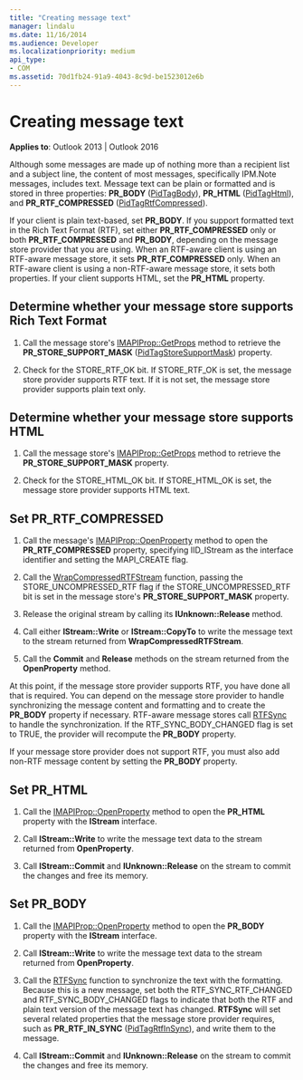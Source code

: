 ```yaml
---
title: "Creating message text"
manager: lindalu
ms.date: 11/16/2014
ms.audience: Developer
ms.localizationpriority: medium
api_type:
- COM
ms.assetid: 70d1fb24-91a9-4043-8c9d-be1523012e6b
---
```


# Creating message text

**Applies to**: Outlook 2013 | Outlook 2016
  
Although some messages are made up of nothing more than a recipient list and a subject line, the content of most messages, specifically IPM.Note messages, includes text. Message text can be plain or formatted and is stored in three properties: **PR\_BODY** ([PidTagBody](pidtagbody-canonical-property.md)), **PR\_HTML** ([PidTagHtml](pidtaghtml-canonical-property.md)), and **PR_RTF_COMPRESSED** ([PidTagRtfCompressed](pidtagrtfcompressed-canonical-property.md)).

If your client is plain text-based, set **PR\_BODY**. If you support formatted text in the Rich Text Format (RTF), set either **PR_RTF_COMPRESSED** only or both **PR_RTF_COMPRESSED** and **PR\_BODY**, depending on the message store provider that you are using. When an RTF-aware client is using an RTF-aware message store, it sets **PR_RTF_COMPRESSED** only. When an RTF-aware client is using a non-RTF-aware message store, it sets both properties. If your client supports HTML, set the **PR_HTML** property.
  
## Determine whether your message store supports Rich Text Format
  
1. Call the message store's [IMAPIProp::GetProps](imapiprop-getprops.md) method to retrieve the **PR_STORE_SUPPORT_MASK** ([PidTagStoreSupportMask](pidtagstoresupportmask-canonical-property.md)) property.

2. Check for the STORE_RTF_OK bit. If STORE_RTF_OK is set, the message store provider supports RTF text. If it is not set, the message store provider supports plain text only.

## Determine whether your message store supports HTML
  
1. Call the message store's [IMAPIProp::GetProps](imapiprop-getprops.md) method to retrieve the **PR_STORE_SUPPORT_MASK** property.

2. Check for the STORE_HTML_OK bit. If STORE_HTML_OK is set, the message store provider supports HTML text.

## Set PR\_RTF_COMPRESSED
  
1. Call the message's [IMAPIProp::OpenProperty](imapiprop-openproperty.md) method to open the **PR_RTF_COMPRESSED** property, specifying IID_IStream as the interface identifier and setting the MAPI_CREATE flag.

2. Call the [WrapCompressedRTFStream](wrapcompressedrtfstream.md) function, passing the STORE_UNCOMPRESSED_RTF flag if the STORE_UNCOMPRESSED_RTF bit is set in the message store's **PR_STORE_SUPPORT_MASK** property.

3. Release the original stream by calling its **IUnknown::Release** method.

4. Call either **IStream::Write** or **IStream::CopyTo** to write the message text to the stream returned from **WrapCompressedRTFStream**.

5. Call the **Commit** and **Release** methods on the stream returned from the **OpenProperty** method.

At this point, if the message store provider supports RTF, you have done all that is required. You can depend on the message store provider to handle synchronizing the message content and formatting and to create the **PR\_BODY** property if necessary. RTF-aware message stores call [RTFSync](rtfsync.md) to handle the synchronization. If the RTF\_SYNC_BODY_CHANGED flag is set to TRUE, the provider will recompute the **PR_BODY** property.
  
If your message store provider does not support RTF, you must also add non-RTF message content by setting the **PR_BODY** property.
  
## Set PR_HTML
  
1. Call the [IMAPIProp::OpenProperty](imapiprop-openproperty.md) method to open the **PR_HTML** property with the **IStream** interface.

2. Call **IStream::Write** to write the message text data to the stream returned from **OpenProperty**.

3. Call **IStream::Commit** and **IUnknown::Release** on the stream to commit the changes and free its memory.

## Set PR_BODY
  
1. Call the [IMAPIProp::OpenProperty](imapiprop-openproperty.md) method to open the **PR_BODY** property with the **IStream** interface.

2. Call **IStream::Write** to write the message text data to the stream returned from **OpenProperty**.

3. Call the [RTFSync](rtfsync.md) function to synchronize the text with the formatting. Because this is a new message, set both the RTF_SYNC_RTF_CHANGED and RTF_SYNC_BODY_CHANGED flags to indicate that both the RTF and plain text version of the message text has changed. **RTFSync** will set several related properties that the message store provider requires, such as **PR_RTF_IN_SYNC** ([PidTagRtfInSync](pidtagrtfinsync-canonical-property.md)), and write them to the message.

4. Call **IStream::Commit** and **IUnknown::Release** on the stream to commit the changes and free its memory.
